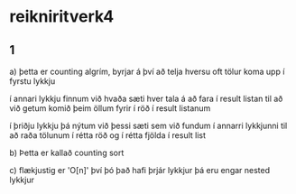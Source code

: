 # reikniritverk4

## 1

a)
þetta er counting algrím, byrjar á því að telja hversu oft tölur koma upp í fyrstu lykkju

í annari lykkju finnum við hvaða sæti hver tala á að fara í result listan til að við getum komið þeim öllum fyrir í röð í result listanum

í þriðju lykkju þá nýtum við þessi sæti sem við fundum í annarri lykkjunni til að raða tölunum í rétta röð og í rétta fjölda í result list

b) Þetta er kallað counting sort

c) flækjustig er 'O[n]' því þó það hafi þrjár lykkjur þá eru engar nested lykkjur
